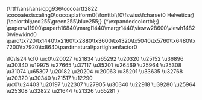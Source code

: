 {\rtf1\ansi\ansicpg936\cocoartf2822
\cocoatextscaling0\cocoaplatform0{\fonttbl\f0\fswiss\fcharset0 Helvetica;}
{\colortbl;\red255\green255\blue255;}
{\*\expandedcolortbl;;}
\paperw11900\paperh16840\margl1440\margr1440\vieww28600\viewh14820\viewkind0
\pard\tx720\tx1440\tx2160\tx2880\tx3600\tx4320\tx5040\tx5760\tx6480\tx7200\tx7920\tx8640\pardirnatural\partightenfactor0

\f0\fs24 \cf0 \uc0\u20027 \u21834 \u65292 \u20320 \u25152 \u36896 \u30340 \u19975 \u27665 \u37117 \u35201 \u26469 \u25964 \u25308 \u31074 \u65307 \u20182 \u20204 \u20063 \u35201 \u33635 \u32768 \u20320 \u30340 \u21517 \u12290 \
\uc0\u24403 \u20197 \u22307 \u27905 \u30340 \u22918 \u39280 \u25964 \u25308 \u32822 \u21644 \u21326 \u65281 }